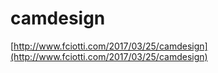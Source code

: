 # camdesign

[http://www.fciotti.com/2017/03/25/camdesign](http://www.fciotti.com/2017/03/25/camdesign)
